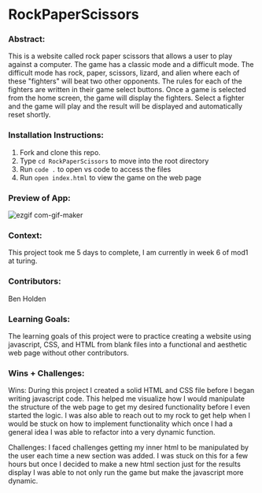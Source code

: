 # RockPaperScissors

### Abstract:

This is a website called rock paper scissors that allows a user to play against a computer. The game has a classic mode and a difficult mode. The difficult mode has rock, paper, scissors, lizard, and alien where each of these "fighters" will beat two other opponents. The rules for each of the fighters are written in their game select buttons. Once a game is selected from the home screen, the game will display the fighters. Select a fighter and the game will play and the result will be displayed and automatically reset shortly. 

### Installation Instructions:

1. Fork and clone this repo.
2. Type `cd RockPaperScissors` to move into the root directory
3. Run `code .` to open vs code to access the files
4. Run `open index.html` to view the game on the web page

### Preview of App:
![ezgif com-gif-maker](https://user-images.githubusercontent.com/126317930/234361702-3b3fda9b-f927-45df-84a3-31ecd7985fdd.gif)

### Context:

This project took me 5 days to complete, I am currently in week 6 of mod1 at turing.

### Contributors:

Ben Holden

### Learning Goals:

The learning goals of this project were to practice creating a website using javascript, CSS, and HTML from blank files into a functional and aesthetic web page without other contributors.

### Wins + Challenges:

Wins: During this project I created a solid HTML and CSS file before I began writing javascript code. This helped me visualize how I would manipulate the structure of the web page to get my desired functionality before I even started the logic. I was also able to reach out to my rock to get help when I would be stuck on how to implement functionality which once I had a general idea I was able to refactor into a very dynamic function.

Challenges: I faced challenges getting my inner html to be manipulated by the user each time a new section was added. I was stuck on this for a few hours but once I decided to make a new html section just for the results display I was able to not only run the game but make the javascript more dynamic.
